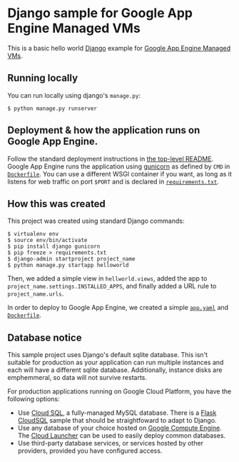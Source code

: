 # Django sample for Google App Engine Managed VMs

This is a basic hello world [Django](https://www.djangoproject.com/) example
for [Google App Engine Managed VMs](https://cloud.google.com/appengine).

## Running locally

You can run locally using django's `manage.py`:

    $ python manage.py runserver

## Deployment & how the application runs on Google App Engine.

Follow the standard deployment instructions in
[the top-level README](../README.md). Google App Engine runs the application
using [gunicorn](http://gunicorn.org/) as defined by `CMD` in
[`Dockerfile`](Dockerfile). You can use a different WSGI container if you want, as
long as it listens for web traffic on port `$PORT` and is declared in
[`requirements.txt`](requirements.txt).

## How this was created

This project was created using standard Django commands:

    $ virtualenv env
    $ source env/bin/activate
    $ pip install django gunicorn
    $ pip freeze > requirements.txt
    $ django-admin startproject project_name
    $ python manage.py startapp helloworld

Then, we added a simple view in `hellworld.views`, added the app to
`project_name.settings.INSTALLED_APPS`, and finally added a URL rule to
`project_name.urls`.

In order to deploy to Google App Engine, we created a simple
[`app.yaml`](app.yaml) and [`Dockerfile`](Dockerfile).

## Database notice

This sample project uses Django's default sqlite database. This isn't suitable
for production as your application can run multiple instances and each will
have a different sqlite database. Additionally, instance disks are emphemmeral,
so data will not survive restarts.

For production applications running on Google Cloud Platform, you have
the following options:

* Use [Cloud SQL](https://cloud.google.com/sql), a fully-managed MySQL database.
  There is a [Flask CloudSQL](../clousql) sample that should be straightfoward
  to adapt to Django.
* Use any database of your choice hosted on
  [Google Compute Engine](https://cloud.google.com/compute). The
  [Cloud Launcher](https://cloud.google.com/launcher/) can be used to easily
  deploy common databases.
* Use third-party database services, or services hosted by other providers,
  provided you have configured access.

